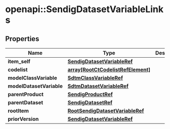 # openapi::SendigDatasetVariableLinks


## Properties
Name | Type | Description | Notes
------------ | ------------- | ------------- | -------------
**item_self** | [**SendigDatasetVariableRef**](SendigDatasetVariableRef.md) |  | [optional] 
**codelist** | [**array[RootCtCodelistRefElement]**](RootCtCodelistRefElement.md) |  | [optional] 
**modelClassVariable** | [**SdtmClassVariableRef**](SdtmClassVariableRef.md) |  | [optional] 
**modelDatasetVariable** | [**SdtmDatasetVariableRef**](SdtmDatasetVariableRef.md) |  | [optional] 
**parentProduct** | [**SendigProductRef**](SendigProductRef.md) |  | [optional] 
**parentDataset** | [**SendigDatasetRef**](SendigDatasetRef.md) |  | [optional] 
**rootItem** | [**RootSendigDatasetVariableRef**](RootSendigDatasetVariableRef.md) |  | [optional] 
**priorVersion** | [**SendigDatasetVariableRef**](SendigDatasetVariableRef.md) |  | [optional] 


